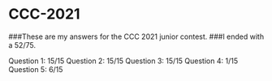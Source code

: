 # CCC-2021
###These are my answers for the CCC 2021 junior contest.
###I ended with a 52/75.

Question 1: 15/15
Question 2: 15/15
Question 3: 15/15
Question 4: 1/15
Question 5: 6/15
